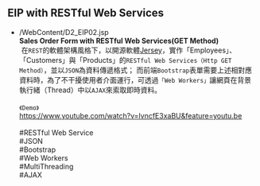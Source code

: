 ## EIP with RESTful Web Services

* /WebContent/D2_EIP02.jsp
  <br>
  **Sales Order Form with RESTful Web Services(GET Method)**
  <br>
  在`REST`的軟體架構風格下，以開源軟體[Jersey](https://jersey.github.io/index.html)，實作「Employees」、「Customers」與「Products」的`RESTful Web Services（Http GET Method）`，並以`JSON`為資料傳遞格式；
  而前端`Bootstrap`表單需要上述相對應資料時，為了不干擾使用者介面運行，可透過`「Web Workers」`讓網頁在背景執行緒（Thread）中以`AJAX`來索取即時資料。
  <br>
  <br>
  `《Demo》`
  <br>
  https://www.youtube.com/watch?v=lvncfE3xaBU&feature=youtu.be
  <br>
  <br>
  #RESTful Web Service<br>#JSON<br>#Bootstrap<br>#Web Workers<br>#MultiThreading<br>#AJAX
